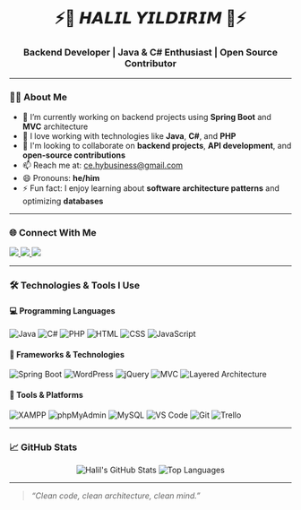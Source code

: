 <h1 align="center">⚡️🔧 𝙃𝘼𝙇𝙄𝙇 𝙔𝙄𝙇𝘿𝙄𝙍𝙄𝙈 🔧⚡️</h1>
<h3 align="center">Backend Developer | Java & C# Enthusiast | Open Source Contributor</h3>

---

### 👨‍💻 About Me

- 🔭 I’m currently working on backend projects using **Spring Boot** and **MVC** architecture  
- 💬 I love working with technologies like **Java**, **C#**, and **PHP**  
- 💞️ I'm looking to collaborate on **backend projects**, **API development**, and **open-source contributions**  
- 📫 Reach me at: [ce.hybusiness@gmail.com](mailto:ce.hybusiness@gmail.com)  
- 😄 Pronouns: **he/him**  
- ⚡ Fun fact: I enjoy learning about **software architecture patterns** and optimizing **databases**

---

### 🌐 Connect With Me

<p align="left">
  <a href="https://www.linkedin.com/in/0001myprofile/" target="_blank">
    <img src="https://img.shields.io/badge/LinkedIn-0077B5?style=flat&logo=linkedin&logoColor=white" />
  </a>
  <a href="https://www.instagram.com/yyldrmhalil/" target="_blank">
    <img src="https://img.shields.io/badge/Instagram-E4405F?style=flat&logo=instagram&logoColor=white" />
  </a>
  <a href="mailto:ce.hybusiness@gmail.com" target="_blank">
    <img src="https://img.shields.io/badge/Gmail-D14836?style=flat&logo=gmail&logoColor=white" />
  </a>
</p>

---

### 🛠️ Technologies & Tools I Use

#### 💻 Programming Languages
![Java](https://img.shields.io/badge/-Java-007396?style=flat&logo=java)
![C#](https://img.shields.io/badge/-C%23-239120?style=flat&logo=c-sharp)
![PHP](https://img.shields.io/badge/-PHP-777BB4?style=flat&logo=php)
![HTML](https://img.shields.io/badge/-HTML5-E34F26?style=flat&logo=html5)
![CSS](https://img.shields.io/badge/-CSS3-1572B6?style=flat&logo=css3)
![JavaScript](https://img.shields.io/badge/-JavaScript-F7DF1E?style=flat&logo=javascript)

#### 🚀 Frameworks & Technologies
![Spring Boot](https://img.shields.io/badge/-Spring%20Boot-6DB33F?style=flat&logo=spring-boot)
![WordPress](https://img.shields.io/badge/-WordPress-21759B?style=flat&logo=wordpress)
![jQuery](https://img.shields.io/badge/-jQuery-0769AD?style=flat&logo=jquery)
![MVC](https://img.shields.io/badge/-MVC-00599C?style=flat)
![Layered Architecture](https://img.shields.io/badge/-Layered%20Architecture-4B8BBE?style=flat)

#### 🧰 Tools & Platforms
![XAMPP](https://img.shields.io/badge/-XAMPP-FB7A24?style=flat&logo=xampp)
![phpMyAdmin](https://img.shields.io/badge/-phpMyAdmin-FF6600?style=flat&logo=php)
![MySQL](https://img.shields.io/badge/-MySQL-4479A1?style=flat&logo=mysql)
![VS Code](https://img.shields.io/badge/-VS%20Code-007ACC?style=flat&logo=visual-studio-code)
![Git](https://img.shields.io/badge/-Git-F05032?style=flat&logo=git)
![Trello](https://img.shields.io/badge/-Trello-0052CC?style=flat&logo=trello)

---

### 📈 GitHub Stats

<p align="center">
  <img src="https://github-readme-stats.vercel.app/api?username=devlightening&show_icons=true&theme=radical" alt="Halil's GitHub Stats" />
  <img src="https://github-readme-stats.vercel.app/api/top-langs/?username=devlightening&layout=compact&theme=radical" alt="Top Languages" />
</p>

---

> *“Clean code, clean architecture, clean mind.”*
